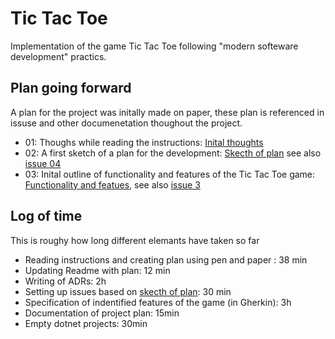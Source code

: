 # Tic Tac Toe

Implementation of the game Tic Tac Toe following "modern softeware development" practics.

## Plan going forward

A plan for the project was initally made on paper, these plan is referenced in issuse and other documenetation thoughout the project.

* 01: Thoughs while reading the instructions: [Inital thoughts](plan/plan01.jpg)
* 02: A first sketch of a plan for the development: [Skecth of plan](plan/plan02.jpg) see also [issue 04](https://github.com/skjohansen/dojo-tic-tac-toe/issues/4)
* 03: Inital outline of functionality and features of the Tic Tac Toe game: [Functionality and featues](plan/plan03.jpg), see also [issue 3](https://github.com/skjohansen/dojo-tic-tac-toe/issues/3)

## Log of time

This is roughy how long different elemants have taken so far
* Reading instructions and creating plan using pen and paper : 38 min
* Updating Readme with plan: 12 min
* Writing of ADRs: 2h
* Setting up issues based on [skecth of plan](plan/plan02.jpg): 30 min
* Specification of indentified features of the game (in Gherkin): 3h
* Documentation of project plan: 15min
* Empty dotnet projects: 30min
